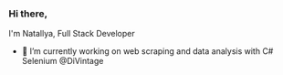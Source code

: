 ### Hi there, 

I'm Natallya, Full Stack Developer

- 🔭 I’m currently working on web scraping and data analysis with C# Selenium @DiVintage



<!--
**natallya-K/natallya-K** is a ✨ _special_ ✨ repository because its `README.md` (this file) appears on your GitHub profile.

Here are some ideas to get you started:

- 🔭 I’m currently working on ...
- 🌱 I’m currently learning ...
- 👯 I’m looking to collaborate on ...
- 🤔 I’m looking for help with ...
- 💬 Ask me about ...
- 📫 How to reach me: ...

- ⚡ Fun fact: ...

## Connect with me

Removing a profile README
The profile README will be removed from your GitHub profile if any of the following apply:

The README file is removed or made empty.
The repository is made private.
The repository name no longer matches your username due to a change in either or both names.
The method you choose depends upon your needs, but if you're unsure, we recommend making your repository private. For steps on how to make your repository private, see "Setting repository visibility."
-->
